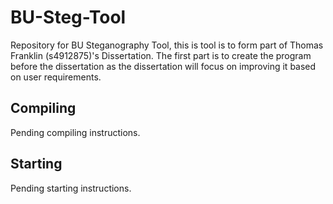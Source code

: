 # BU-Steg-Tool

Repository for BU Steganography Tool, this is tool is to form part of Thomas Franklin (s4912875)'s Dissertation. The first part is to create the program before the dissertation as the dissertation will focus on improving it based on user requirements.

## Compiling

Pending compiling instructions.

## Starting

Pending starting instructions.
